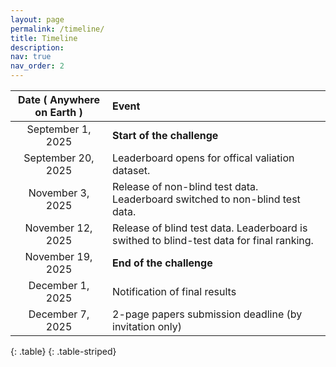 ```yaml
---
layout: page
permalink: /timeline/
title: Timeline
description:
nav: true
nav_order: 2
---
```



|   **Date ( Anywhere on Earth )**  |         **Event**          |
|:---------------------------------:|:---------------------------|
| September 1, 2025             | **Start of the challenge** |
| September 20, 2025            | Leaderboard opens for offical valiation dataset. |
| November 3, 2025            | Release of non-blind test data. Leaderboard switched to non-blind test data. |
| November 12, 2025 | Release of blind test data. Leaderboard is swithed to blind-test data for final ranking. |
| November 19, 2025 | **End of the challenge**   |
| December 1, 2025             | Notification of final results |
| December 7, 2025             | 2-page papers submission deadline (by invitation only) |
{: .table}
{: .table-striped}

<!-- 
|   **Date ( Anywhere on Earth )**  |         **Event**          |
|:---------------------------------:|:---------------------------|
|     November 15, 2024             | **Start of the challenge** |
|  November15-December15 2024       | Grace Period for new dataset proposal from participants |
|     November 25, 2024             | Release of official validation data. Leaderboard opens. |
|     December 23, 2024             | Release of non-blind test data. Leaderboard is switched to test data. |
|<del>January 13, 2025</del><br>January 20, 2025<br>(00:00:00) | Release of blind test data. Leaderboard is swithed to blind-test data for final ranking. |
|<del>January 15, 2025</del><br>January 22, 2025<br>(23:59:59) | **End of the challenge**   |
|     February 5, 2025<br>(23:59:59)              | Notification of final results |
|     February 12, 2025             | Paper submission deadline |
|     February 19, 2025             | Paper update deadline |
{: .table}
{: .table-striped}
 -->
